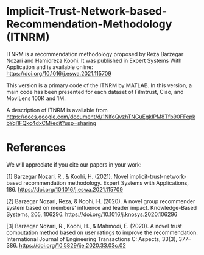 # Implicit-Trust-Network-based-Recommendation-Methodology (ITNRM)

ITNRM is a recommendation methodology proposed by Reza Barzegar Nozari and Hamidreza Koohi. It was published in Expert Systems With Application and is available online: https://doi.org/10.1016/j.eswa.2021.115709

This version is a primary code of the ITNRM by MATLAB. In this version, a main code has been presented for each dataset of Filmtrust, Ciao, and MoviLens 100K and 1M.

A description of ITNRM is available from https://docs.google.com/document/d/1NlfoQvzhTNGuEgkIPM8Tfb90FFepkbYql1FQkc4dxCM/edit?usp=sharing

# References

We will appreciate if you cite our papers in your work:

[1] Barzegar Nozari, R., & Koohi, H. (2021). Novel implicit-trust-network-based recommendation methodology. Expert Systems with Applications, 186. https://doi.org/10.1016/j.eswa.2021.115709

[2] Barzegar Nozari, Reza, & Koohi, H. (2020). A novel group recommender system based on members’ influence and leader impact. Knowledge-Based Systems, 205, 106296. https://doi.org/10.1016/j.knosys.2020.106296

[3] Barzegar Nozari, R., Koohi, H., & Mahmodi, E. (2020). A novel trust computation method based on user ratings to improve the recommendation. International Journal of Engineering Transactions C: Aspects, 33(3), 377–386. https://doi.org/10.5829/ije.2020.33.03c.02
